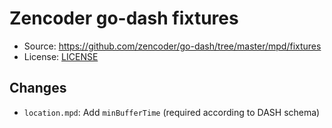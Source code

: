 # Zencoder go-dash fixtures

* Source: https://github.com/zencoder/go-dash/tree/master/mpd/fixtures
* License: [LICENSE](LICENSE)

## Changes

* `location.mpd`: Add `minBufferTime` (required according to DASH schema)
